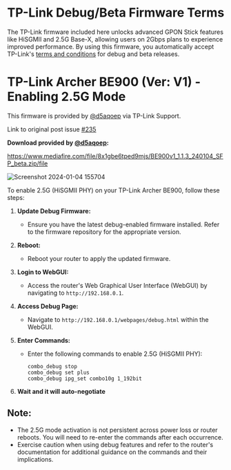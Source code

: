 # TP-Link Debug/Beta Firmware Terms

The TP-Link firmware included here unlocks advanced GPON Stick features like HiSGMII and 2.5G Base-X, allowing users on 2Gbps plans to experience improved performance. By using this firmware, you automatically accept TP-Link's [terms and conditions](https://community.tp-link.com/en/home/forum/topic/275506) for debug and beta releases.


# TP-Link Archer BE900 (Ver: V1) - Enabling 2.5G Mode
This firmware is provided by [@d5aqoep](https://github.com/d5aqoep) via TP-Link Support. 

Link to original post issue [#235](https://github.com/Anime4000/RTL960x/issues/235)

**Download provided by [@d5aqoep](https://github.com/d5aqoep):**

https://www.mediafire.com/file/8x1gbe6tped9mjs/BE900v1_1.1.3_240104_SFP_beta.zip/file

![Screenshot 2024-01-04 155704](https://github.com/Anime4000/RTL960x/assets/28061422/f62f5083-d5df-420b-9377-5e6082434ff5)

To enable 2.5G (HiSGMII PHY) on your TP-Link Archer BE900, follow these steps:

1. **Update Debug Firmware:**
   - Ensure you have the latest debug-enabled firmware installed. Refer to the firmware repository for the appropriate version.

2. **Reboot:**
   - Reboot your router to apply the updated firmware.

3. **Login to WebGUI:**
   - Access the router's Web Graphical User Interface (WebGUI) by navigating to `http://192.168.0.1`.

4. **Access Debug Page:**
   - Navigate to `http://192.168.0.1/webpages/debug.html` within the WebGUI.

5. **Enter Commands:**
   - Enter the following commands to enable 2.5G (HiSGMII PHY):
      ```plaintext
      combo_debug stop
      combo_debug set plus
      combo_debug ipg_set combo10g 1_192bit
      ```

6. **Wait and it will auto-negotiate**


## Note:

   - The 2.5G mode activation is not persistent across power loss or router reboots. You will need to re-enter the commands after each occurrence.
   - Exercise caution when using debug features and refer to the router's documentation for additional guidance on the commands and their implications.
